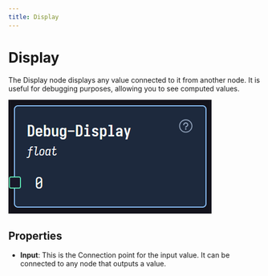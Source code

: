 ```yaml
---
title: Display
---
```


# Display

The Display node displays any value connected to it from another node. It is useful for debugging purposes, allowing you to see computed values.

![Image of the Display Node](/nodes/display.png)

## Properties

- **Input**: This is the Connection point for the input value. It can be connected to any node that outputs a value.
